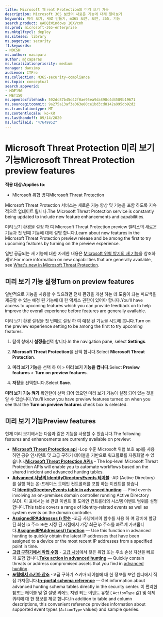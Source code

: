 ```yaml
---
title: Microsoft Threat Protection의 미리 보기 기능
description: Microsoft 365 보안의 새로운 기능에 대해 알아보기
keywords: 미리 보기, 새로 만들기, m365 보안, 보안, 365, 기능
search.product: eADQiWindows 10XVcnh
ms.prod: microsoft-365-enterprise
ms.mktglfcycl: deploy
ms.sitesec: library
ms.pagetype: security
f1.keywords:
- NOCSH
ms.author: macapara
author: mjcaparas
ms.localizationpriority: medium
manager: dansimp
audience: ITPro
ms.collection: M365-security-compliance
ms.topic: conceptual
search.appverid:
- MOE150
- MET150
ms.openlocfilehash: 502dc87b45c42f0ae95ea9da898c4d4589b19671
ms.sourcegitcommit: 9a275a13af3e063e80ce1bd3cd8142a095db92d2
ms.translationtype: MT
ms.contentlocale: ko-KR
ms.lasthandoff: 09/14/2020
ms.locfileid: "47649952"
---
```

# <a name="microsoft-threat-protection-preview-features"></a><span data-ttu-id="07cc1-104">Microsoft Threat Protection 미리 보기 기능</span><span class="sxs-lookup"><span data-stu-id="07cc1-104">Microsoft Threat Protection preview features</span></span>

<span data-ttu-id="07cc1-105">**적용 대상:**</span><span class="sxs-lookup"><span data-stu-id="07cc1-105">**Applies to:**</span></span>
- <span data-ttu-id="07cc1-106">Microsoft 위협 방지</span><span class="sxs-lookup"><span data-stu-id="07cc1-106">Microsoft Threat Protection</span></span>


<span data-ttu-id="07cc1-107">Microsoft Threat Protection 서비스는 새로운 기능 향상 및 기능을 포함 하도록 지속적으로 업데이트 됩니다.</span><span class="sxs-lookup"><span data-stu-id="07cc1-107">The Microsoft Threat Protection service is constantly being updated to include new feature enhancements and capabilities.</span></span>

<span data-ttu-id="07cc1-108">미리 보기 환경을 설정 하 여 Microsoft Threat Protection preview 릴리스의 새로운 기능과 첫 번째 기능에 대해 설명 합니다.</span><span class="sxs-lookup"><span data-stu-id="07cc1-108">Learn about new features in the Microsoft Threat Protection preview release and be among the first to try upcoming features by turning on the preview experience.</span></span>

<span data-ttu-id="07cc1-109">일반 공급되는 새 기능에 대한 자세한 내용은 [Microsoft 위협 방지의 새 기능](whats-new.md)을 참조하세요.</span><span class="sxs-lookup"><span data-stu-id="07cc1-109">For more information on new capabilities that are generally available, see [What's new in Microsoft Threat Protection](whats-new.md).</span></span>

## <a name="turn-on-preview-features"></a><span data-ttu-id="07cc1-110">미리 보기 기능 설정</span><span class="sxs-lookup"><span data-stu-id="07cc1-110">Turn on preview features</span></span>
<span data-ttu-id="07cc1-111">일반적으로 기능을 사용할 수 있으려면 전체 환경을 개선 하는 데 도움이 되는 피드백을 제공할 수 있는 예정 된 기능에 대 한 액세스 권한이 있어야 합니다.</span><span class="sxs-lookup"><span data-stu-id="07cc1-111">You'll have access to upcoming features which you can provide feedback on to help improve the overall experience before features are generally available.</span></span>

<span data-ttu-id="07cc1-112">미리 보기 환경 설정을 첫 번째로 설정 하 여 예정 된 기능을 시도해 봅니다.</span><span class="sxs-lookup"><span data-stu-id="07cc1-112">Turn on the preview experience setting to be among the first to try upcoming features.</span></span>

1. <span data-ttu-id="07cc1-113">탐색 창에서 **설정을**선택 합니다.</span><span class="sxs-lookup"><span data-stu-id="07cc1-113">In the navigation pane, select **Settings**.</span></span>

2. <span data-ttu-id="07cc1-114">**Microsoft Threat Protection**을 선택 합니다.</span><span class="sxs-lookup"><span data-stu-id="07cc1-114">Select **Microsoft Threat Protection**.</span></span>


3. <span data-ttu-id="07cc1-115">**미리 보기 기능**을 선택 하 여  >  **미리 보기 기능을 켭니다**.</span><span class="sxs-lookup"><span data-stu-id="07cc1-115">Select **Preview features** > **Turn on preview features**.</span></span> 

3. <span data-ttu-id="07cc1-116">**저장**을 선택합니다.</span><span class="sxs-lookup"><span data-stu-id="07cc1-116">Select **Save**.</span></span>

<span data-ttu-id="07cc1-117">**미리 보기 기능 켜기** 확인란이 선택 되어 있으면 미리 보기 기능이 설정 되어 있는 것을 알 수 있습니다.</span><span class="sxs-lookup"><span data-stu-id="07cc1-117">You'll know you have preview features turned on when you see that the **Turn on preview features** check box is selected.</span></span> 

## <a name="preview-features"></a><span data-ttu-id="07cc1-118">미리 보기 기능</span><span class="sxs-lookup"><span data-stu-id="07cc1-118">Preview features</span></span>
<span data-ttu-id="07cc1-119">현재 미리 보기에서는 다음과 같은 기능을 사용할 수 있습니다.</span><span class="sxs-lookup"><span data-stu-id="07cc1-119">The following features and enhancements are currently available on preview:</span></span>

- <span data-ttu-id="07cc1-120">**[Microsoft Threat Protection api](api-overview.md)** -Lop 수준 Microsoft 위협 보호 api를 사용 하면 공유 인시던트 및 고급 구하기 테이블을 기반으로 워크플로를 자동화할 수 있습니다.</span><span class="sxs-lookup"><span data-stu-id="07cc1-120">**[Microsoft Threat Protection APIs](api-overview.md)** - The lop-level Microsoft Threat Protection APIs will enable you to automate workflows based on the shared incident and advanced hunting tables.</span></span> 
- <span data-ttu-id="07cc1-121">**[Advanced 사냥의 IdentityDirectoryEvents 테이블](advanced-hunting-identitydirectoryevents-table.md)** -AD (Active Directory)를 실행 하는 온-프레미스 도메인 컨트롤러를 포함 하는 이벤트를 찾습니다.</span><span class="sxs-lookup"><span data-stu-id="07cc1-121">**[IdentityDirectoryEvents table in advanced hunting](advanced-hunting-identitydirectoryevents-table.md)** — Find events involving an on-premises domain controller running Active Directory (AD).</span></span> <span data-ttu-id="07cc1-122">이 표에서는 id 관련 이벤트 및 도메인 컨트롤러의 시스템 이벤트 범위를 설명 합니다.</span><span class="sxs-lookup"><span data-stu-id="07cc1-122">This table covers a range of identity-related events as well as system events on the domain controller.</span></span>
- <span data-ttu-id="07cc1-123">**[AssignedIPAddresses () 함수](advanced-hunting-assignedipaddresses-function.md)** -고급 사냥에서이 함수를 사용 하 여 장치에 할당 된 최신 ip 주소 또는 지정 된 시점에서 가장 최근 ip 주소를 빠르게 가져옵니다.</span><span class="sxs-lookup"><span data-stu-id="07cc1-123">**[AssignedIPAddresses() function](advanced-hunting-assignedipaddresses-function.md)** — Use this function in advanced hunting to quickly obtain the latest IP addresses that have been assigned to a device or the most recent IP addresses from a specified point in time.</span></span>
- <span data-ttu-id="07cc1-124">**[고급 구하기에서 작업 수행](advanced-hunting-take-action.md)** - [고급 사냥](advanced-hunting-overview.md)에서 찾은 위협 또는 주소 손상 자산을 빠르게 포함 합니다.</span><span class="sxs-lookup"><span data-stu-id="07cc1-124">**[Take action in advanced hunting](advanced-hunting-take-action.md)** — Quickly contain threats or address compromised assets that you find in [advanced hunting](advanced-hunting-overview.md).</span></span>
- <span data-ttu-id="07cc1-125">**[포털에서 스키마 참조](advanced-hunting-schema-tables.md#get-schema-information-in-the-security-center)** -고급 구하기 스키마 테이블에 대 한 정보를 보안 센터에서 직접 가져옵니다.</span><span class="sxs-lookup"><span data-stu-id="07cc1-125">**[In-portal schema reference](advanced-hunting-schema-tables.md#get-schema-information-in-the-security-center)** — Get information about advanced hunting schema tables directly in the security center.</span></span> <span data-ttu-id="07cc1-126">이 편리한 참조는 테이블 및 열 설명 외에도 지원 되는 이벤트 유형 ( `ActionType` 값) 및 예제 쿼리에 대 한 정보를 제공 합니다.</span><span class="sxs-lookup"><span data-stu-id="07cc1-126">In addition to table and column descriptions, this convenient reference provides information about supported event types (`ActionType` values) and sample queries.</span></span>


